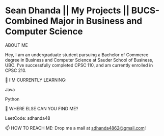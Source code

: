# Sean Dhanda || My Projects || BUCS-Combined Major in Business and Computer Science

ABOUT ME

Hey, I am an undergraduate student pursuing a Bachelor of Commerce degree in Business and Computer Science at Sauder School of Business, UBC. I've successfully completed CPSC 110, and am currently enrolled in CPSC 210.


🌱 I'M CURRENTLY LEARNING:

Java

Python

🤔 WHERE ELSE CAN YOU FIND ME?

LeetCode: sdhanda48

📫 HOW TO REACH ME:
Drop me a mail at sdhanda4862@gmail.com!
